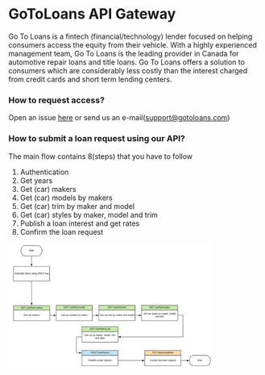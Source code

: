 # GoToLoans API Gateway

Go To Loans is a fintech (financial/technology) lender focused on helping consumers access the equity from their vehicle. With a highly experienced management team, Go To Loans is the leading provider in Canada for automotive repair loans and title loans. Go To Loans offers a solution to consumers which are considerably less costly than the interest charged from credit cards and short term lending centers.

### How to request access?

Open an issue [here](https://github.com/gotoloans/gtl-gateway/issues) or send us an e-mail(support@gotoloans.com)

### How to submit a loan request using our API?

The main flow contains 8(steps) that you have to follow

1) Authentication
2) Get years
3) Get (car) makers
4) Get (car) models by makers
5) Get (car) trim by maker and model
6) Get (car) styles by maker, model and trim
7) Publish a loan interest and get rates
8) Confirm the loan request


<a href="https://app.gotoloans.com"><img src="https://raw.githubusercontent.com/gotoloans/gtl-gateway/master/images/gtl-flow.png" align="left" height="80%" width="80%" ></a>
